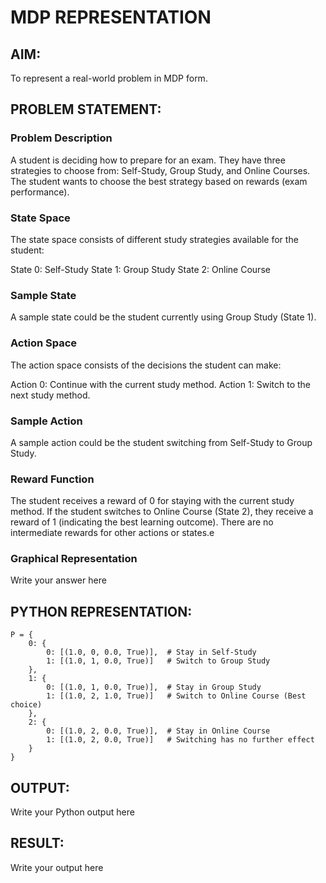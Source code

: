 # MDP REPRESENTATION

## AIM:
To represent a real-world problem in MDP form.

## PROBLEM STATEMENT:

### Problem Description
A student is deciding how to prepare for an exam. They have three strategies to choose from: Self-Study, Group Study, and Online Courses. The student wants to choose the best strategy based on rewards (exam performance).

### State Space
The state space consists of different study strategies available for the student:

State 0: Self-Study
State 1: Group Study
State 2: Online Course

### Sample State
A sample state could be the student currently using Group Study (State 1).

### Action Space
The action space consists of the decisions the student can make:

Action 0: Continue with the current study method.
Action 1: Switch to the next study method.

### Sample Action
A sample action could be the student switching from Self-Study to Group Study.

### Reward Function
The student receives a reward of 0 for staying with the current study method.
If the student switches to Online Course (State 2), they receive a reward of 1 (indicating the best learning outcome).
There are no intermediate rewards for other actions or states.e

### Graphical Representation
Write your answer here

## PYTHON REPRESENTATION:
```
P = {
    0: {  
        0: [(1.0, 0, 0.0, True)],  # Stay in Self-Study
        1: [(1.0, 1, 0.0, True)]   # Switch to Group Study
    },
    1: {  
        0: [(1.0, 1, 0.0, True)],  # Stay in Group Study
        1: [(1.0, 2, 1.0, True)]   # Switch to Online Course (Best choice)
    },
    2: {  
        0: [(1.0, 2, 0.0, True)],  # Stay in Online Course
        1: [(1.0, 2, 0.0, True)]   # Switching has no further effect
    }
}
```


## OUTPUT:
Write your Python output here

## RESULT:
Write your output here


